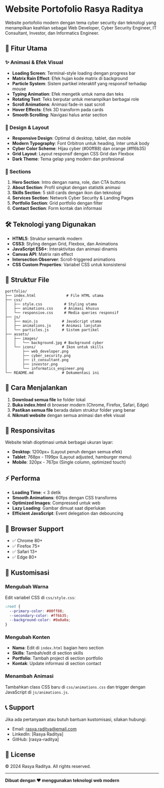# Website Portofolio Rasya Raditya

Website portofolio modern dengan tema cyber security dan teknologi yang menampilkan keahlian sebagai Web Developer, Cyber Security Engineer, IT Consultant, Investor, dan Informatics Engineer.

## 🚀 Fitur Utama

### ✨ Animasi & Efek Visual
- **Loading Screen**: Terminal-style loading dengan progress bar
- **Matrix Rain Effect**: Efek hujan kode matrix di background
- **Particle System**: Sistem partikel interaktif yang responsif terhadap mouse
- **Typing Animation**: Efek mengetik untuk nama dan teks
- **Rotating Text**: Teks berputar untuk menampilkan berbagai role
- **Scroll Animations**: Animasi fade-in saat scroll
- **Hover Effects**: Efek 3D transform pada cards
- **Smooth Scrolling**: Navigasi halus antar section

### 🎨 Design & Layout
- **Responsive Design**: Optimal di desktop, tablet, dan mobile
- **Modern Typography**: Font Orbitron untuk heading, Inter untuk body
- **Cyber Color Scheme**: Hijau cyber (#00ff88) dan orange (#ff6b35)
- **Grid Layout**: Layout responsif dengan CSS Grid dan Flexbox
- **Dark Theme**: Tema gelap yang modern dan profesional

### 📱 Sections
1. **Hero Section**: Intro dengan nama, role, dan CTA buttons
2. **About Section**: Profil singkat dengan statistik animasi
3. **Skills Section**: 5 skill cards dengan ikon dan teknologi
4. **Services Section**: Network Cyber Security & Landing Pages
5. **Portfolio Section**: Grid portfolio dengan filter
6. **Contact Section**: Form kontak dan informasi

## 🛠️ Teknologi yang Digunakan

- **HTML5**: Struktur semantik modern
- **CSS3**: Styling dengan Grid, Flexbox, dan Animations
- **JavaScript ES6+**: Interaktivitas dan animasi dinamis
- **Canvas API**: Matrix rain effect
- **Intersection Observer**: Scroll-triggered animations
- **CSS Custom Properties**: Variabel CSS untuk konsistensi

## 📁 Struktur File

```
portfolio/
├── index.html              # File HTML utama
├── css/
│   ├── style.css          # Styling utama
│   ├── animations.css     # Animasi khusus
│   └── responsive.css     # Media queries responsif
├── js/
│   ├── main.js           # JavaScript utama
│   ├── animations.js     # Animasi lanjutan
│   └── particles.js      # Sistem partikel
├── assets/
│   ├── images/
│   │   └── background.jpg # Background cyber
│   └── icons/            # Ikon untuk skills
│       ├── web_developer.png
│       ├── cyber_security.png
│       ├── it_consultant.png
│       ├── investor.png
│       └── informatics_engineer.png
└── README.md             # Dokumentasi ini
```

## 🚀 Cara Menjalankan

1. **Download semua file** ke folder lokal
2. **Buka index.html** di browser modern (Chrome, Firefox, Safari, Edge)
3. **Pastikan semua file** berada dalam struktur folder yang benar
4. **Nikmati website** dengan semua animasi dan efek visual

## 📱 Responsivitas

Website telah dioptimasi untuk berbagai ukuran layar:

- **Desktop**: 1200px+ (Layout penuh dengan semua efek)
- **Tablet**: 768px - 1199px (Layout adjusted, hamburger menu)
- **Mobile**: 320px - 767px (Single column, optimized touch)

## ⚡ Performa

- **Loading Time**: < 3 detik
- **Smooth Animations**: 60fps dengan CSS transforms
- **Optimized Images**: Compressed untuk web
- **Lazy Loading**: Gambar dimuat saat diperlukan
- **Efficient JavaScript**: Event delegation dan debouncing

## 🎯 Browser Support

- ✅ Chrome 80+
- ✅ Firefox 75+
- ✅ Safari 13+
- ✅ Edge 80+

## 🔧 Kustomisasi

### Mengubah Warna
Edit variabel CSS di `css/style.css`:
```css
:root {
  --primary-color: #00ff88;
  --secondary-color: #ff6b35;
  --background-color: #0a0a0a;
}
```

### Mengubah Konten
- **Nama**: Edit di `index.html` bagian hero section
- **Skills**: Tambah/edit di section skills
- **Portfolio**: Tambah project di section portfolio
- **Kontak**: Update informasi di section contact

### Menambah Animasi
Tambahkan class CSS baru di `css/animations.css` dan trigger dengan JavaScript di `js/animations.js`.

## 📞 Support

Jika ada pertanyaan atau butuh bantuan kustomisasi, silakan hubungi:
- Email: rasya.raditya@email.com
- LinkedIn: [Rasya Raditya]
- GitHub: [rasya-raditya]

## 📄 License

© 2024 Rasya Raditya. All rights reserved.

---

**Dibuat dengan ❤️ menggunakan teknologi web modern**

